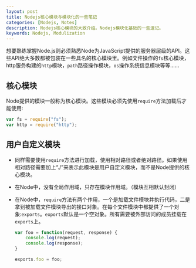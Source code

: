 ```yaml
---
layout: post
title: Nodejs核心模块与模块化的一些笔记
categories: [Nodejs, Notes]
description: Nodejs核心模块的大致介绍。Nodejs模块化基础的一些速记。
keywords: Nodejs, Modulization
---
```


想要熟练掌握Node.js则必须熟悉Node为JavaScript提供的服务器层级的API。这些API绝大多数都被包装在一些具名的核心模块里。例如文件操作的``fs``核心模块，http服务构建的``http``模块，``path``路径操作模块，``os``操作系统信息模块等等……

## 核心模块

Node提供的模块一般称为核心模块。这些模块必须先使用``require``方法加载后才能使用:

```javascript
var fs = require("fs");
var http = require("http");
```

## 用户自定义模块

- 同样需要使用``require``方法进行加载，使用相对路径或者绝对路径。如果使用相对路径需要加上“./”来表示此模块是用户自定义模块，而不是Node提供的核心模块。  

- 在Node中，没有全局作用域，只存在模块作用域。（模块互相默认封闭）

- 在Node中，``require``方法有两个作用，一个是加载文件模块并执行代码，二是拿到被加载文件模块导出的接口对象。在每个文件模块中都提供了一个对象:``exports``。``exports``默认是一个空对象。所有需要被外部访问的成员挂载在``exports``上。

    ```javascript
    var foo = function(request, response) {
        console.log(request);
        console.log(response);
    }

    exports.foo = foo;
    ```